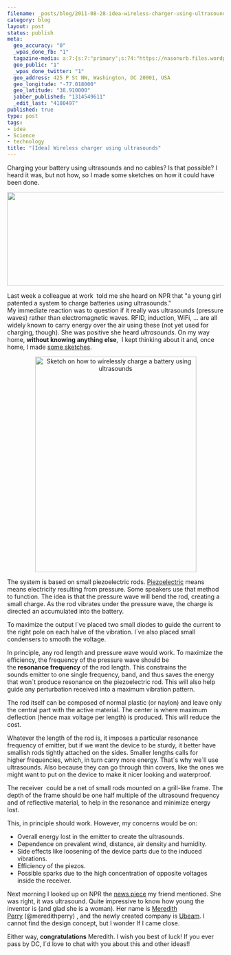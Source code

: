 ```yaml
--- 
filename: _posts/blog/2011-08-28-idea-wireless-charger-using-ultrasounds.md
category: blog
layout: post
status: publish
meta: 
  geo_accuracy: "0"
  _wpas_done_fb: "1"
  tagazine-media: a:7:{s:7:"primary";s:74:"https://nasonurb.files.wordpress.com/2011/08/img_20110826_112325-copy-2.jpg";s:6:"images";a:1:{s:74:"https://nasonurb.files.wordpress.com/2011/08/img_20110826_112325-copy-2.jpg";a:6:{s:8:"file_url";s:74:"https://nasonurb.files.wordpress.com/2011/08/img_20110826_112325-copy-2.jpg";s:5:"width";s:4:"1419";s:6:"height";s:3:"485";s:4:"type";s:5:"image";s:4:"area";s:6:"688215";s:9:"file_path";s:0:"";}}s:6:"videos";a:0:{}s:11:"image_count";s:1:"2";s:6:"author";s:7:"4180497";s:7:"blog_id";s:7:"8438084";s:9:"mod_stamp";s:19:"2011-08-28 16:45:56";}
  geo_public: "1"
  _wpas_done_twitter: "1"
  geo_address: 425 P St NW, Washington, DC 20001, USA
  geo_longitude: "-77.018000"
  geo_latitude: "38.910000"
  jabber_published: "1314549611"
  _edit_last: "4180497"
published: true
type: post
tags: 
- idea
- Science
- technology
title: "[Idea] Wireless charger using ultrasounds"
---
```

Charging your battery using ultrasounds and no cables? Is that possible? I heard it was, but not how, so I made some sketches on how it could have been done.

<a href="https://www.flickr.com/photos/nasonurb/6088924571/in/photostream"><img class="aligncenter size-full wp-image-2008" title="IMG_20110826_112325 copy 2" src="https://nasonurb.files.wordpress.com/2011/08/img_20110826_112325-copy-2.jpg" alt="" width="640" height="218" /><!--more--></a>

Last week a colleague at work  told me she heard on NPR that "a young girl patented a system to charge batteries using ultrasounds." My immediate reaction was to question if it really was ultrasounds (pressure waves) rather than electromagnetic waves. RFID, induction, WiFi, ... are all widely known to carry energy over the air using these (not yet used for charging, though). She was positive she heard <em>ultrasounds</em>. On my way home, <strong>without knowing anything else</strong>,  I kept thinking about it and, once home, I made <a href="https://www.flickr.com/photos/nasonurb/6088924571/in/photostream">some sketches</a>.
<p style="text-align:center;"><a title="Sketch on how to wirelessly charge a battery using ultrasounds  by brunosan, on Flickr" href="https://www.flickr.com/photos/nasonurb/6088924571/"><img class="aligncenter" src="https://farm7.static.flickr.com/6183/6088924571_c2f33f5c3a.jpg" alt="Sketch on how to wirelessly charge a battery using ultrasounds " width="375" height="500" /></a></p>
The system is based on small piezoelectric rods. <a href="https://en.wikipedia.org/wiki/Piezoelectricity">Piezoelectric</a> means means electricity resulting from pressure. Some speakers use that method to function. The idea is that the pressure wave will bend the rod, creating a small charge. As the rod vibrates under the pressure wave, the charge is directed an accumulated into the battery.

To maximize the output I´ve placed two small diodes to guide the current to the right pole on each halve of the vibration. I´ve also placed small condensers to smooth the voltage.

In principle, any rod length and pressure wave would work. To maximize the efficiency, the frequency of the pressure wave should be the<strong> resonance frequency</strong> of the rod length. This constrains the sounds emitter to one single frequency, band, and thus saves the energy that won´t produce resonance on the piezoelectric rod. This will also help guide any perturbation received into a maximum vibration pattern.

The rod itself can be composed of normal plastic (or naylon) and leave only the central part with the active material. The center is where maximum deflection (hence max voltage per length) is produced. This will reduce the cost.

Whatever the length of the rod is, it imposes a particular resonance frequency of emitter, but if we want the device to be sturdy, it better have smallish rods tightly attached on the sides. Smaller lengths calls for higher frequencies, which, in turn carry more energy. That´s why we´ll use ultrasounds. Also because they can go through thin covers, like the ones we might want to put on the device to make it nicer looking and waterproof.

The receiver  could be a net of small rods mounted on a grill-like frame. The depth of the frame should be one half multiple of the ultrasound frequency and of reflective material, to help in the resonance and minimize energy lost.

This, in principle should work. However, my concerns would be on:
<ul>
	<li>Overall energy lost in the emitter to create the ultrasounds.</li>
	<li>Dependence on prevalent wind, distance, air density and humidity.</li>
	<li>Side effects like loosening of the device parts due to the induced vibrations.</li>
	<li>Efficiency of the piezos.</li>
	<li>Possible sparks due to the high concentration of opposite voltages inside the receiver.</li>
</ul>
Next morning I looked up on NPR the <a href="https://www.npr.org/2011/08/23/139854129/young-entrepreneur-has-a-better-idea-now-what">news piece</a> my friend mentioned. She was right, it was ultrasound. Quite impressive to know how young the inventor is (and glad she is a woman). Her name is <a href="https://www.linkedin.com/profile/view?id=56344842&amp;authType=NAME_SEARCH&amp;authToken=eN-g&amp;locale=en_US&amp;srchid=4e00e504-41e3-4e7c-aeb2-126d92f5e5b1-3&amp;srchindex=1&amp;srchtotal=1&amp;goback=%2Efps_PBCK_Meredith+Perry_*1_*1_*1_*1_*1_*1_*2_*1_Y_*1_*1_*1_false_1_R_true_CC%2CN%2CG%2CI%2CPC%2CED%2CL%2CFG%2CTE%2CFA%2CSE%2CP%2CCS%2CF%2CDR_*2_*2_*2_*2_*2_*2_*2_19328_*2_*2_*2_*2_*2_*2_*2_*2_*2_*2_*2_*2&amp;pvs=ps&amp;trk=pp_profile_name_link">Meredith Perry</a> (@meredithperry) , and the newly created company is <a href="https://ubeam.com/">Ubeam</a>. I cannot find the design concept, but I wonder If I came close.

Either way, <strong>congratulations</strong> Meredith. I wish you best of luck! If you ever pass by DC, I´d love to chat with you about this and other ideas!!
